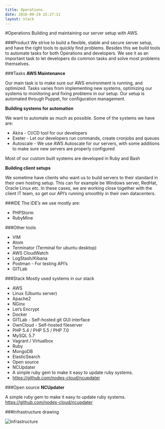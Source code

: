 ```yaml
---
title: Operations
date: 2016-09-29 15:27:11
layout: stack
---
```

#Operations
Building and maintaining our server setup with AWS.

###Product
We strive to build a flexible, stable and secure server setup, and have the right tools to quickly find problems.
Besides this we build tools to automate tasks for both Operations and developers. We see it as an important task to let developers do common tasks and solve most problems themselves.

###Tasks
**AWS Maintenance**

Our main task is to make sure our AWS environment is running, and optimized. Tasks varies from implementing new systems, optimizing our systems to monitoring and fixing problems in our setup.
Our setup is automated through Puppet, for configuration management.

**Building systems for automation**

We want to automate as much as possible. Some of the systems we have are:
- Akira - CI/CD tool for our developers
- Exeter - Let our developers run commands, create cronjobs and queues
- Autoscale - We use AWS Autoscale for our servers, with some additions to make sure new servers are properly configured

Most of our custom built systems are developed in Ruby and Bash

**Building client setups**

We sometime have clients who want us to build servers to their standard in their own hosting setup. This can for example be Windows server, RedHat, Oracle Linux etc.
In these cases, we are working close together with the client IT team, so get our API’s running smoothly in their own datacenters.

###IDE
The IDE’s we use mostly are:
- PHPStorm
- RubyMine

###Other tools
- VIM
- Atom
- Terminator (Terminal for ubuntu desktop)
- AWS CloudWatch
- LogStash/Kibana
- Postman - For testing API’s
- GITLab

###Stack
Mostly used systems in our stack

- AWS
- Linux (Ubuntu server)
- Apache2
- NGinx
- Let’s Encrypt
- Docker
- GITLab - Self-hosted git GUI interface
- OwnCloud - Self-hosted fileserver
- PHP 5.4 / PHP 5.5 / PHP 7.0
- MySQL 5.7
- Vagrant / Virtualbox
- Ruby
- MongoDB
- ElasticSearch
- Open source
- NCUpdater
- A simple ruby gem to make it easy to update ruby systems.
- https://github.com/nodes-cloud/ncupdater

###Open source
**NCUpdater**

A simple ruby gem to make it easy to update ruby systems.
https://github.com/nodes-cloud/ncupdater

###Infrastructure drawing

![Infrastructure](https://d1gwekl0pol55k.cloudfront.net/image/baas/translate_values/nodes-cloud-v0-5_IcTvrdDdNo.png)
